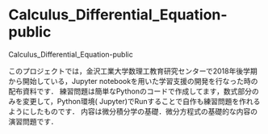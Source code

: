 # Calculus_Differential_Equation-public
 Calculus_Differential_Equation-public

このプロジェクトでは，金沢工業大学数理工教育研究センターで2018年後学期から開始している，Jupyter notebookを用いた学習支援の開発を行なった時の配布資料です．
練習問題は簡単なPythonのコードで作成してます，数式部分のみを変更して，Python環境( Jupyter)でRunすることで自作も練習問題を作れるようにしたものです．
内容は微分積分学の基礎．微分方程式の基礎的な内容の演習問題です．